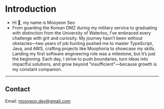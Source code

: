 # Introduction

- Hi 👋, my name is Mooyeon Seo
- From guarding the Korean DMZ during my military service to graduating with distinction from the University of Waterloo, I’ve embraced every challenge with grit and curiosity. My journey hasn’t been without obstacles—two years of job hunting pushed me to master TypeScript, Java, and AWS, crafting projects like Moophoria to showcase my skills. Landing my first software engineering role was a milestone, but it’s just the beginning. Each day, I strive to push boundaries, turn ideas into impactful solutions, and grow beyond "insufficient"—because growth is my constant companion.
-----

## Contact

Email: mooyeon.dev@gmail.com
